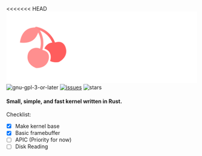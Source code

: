 <<<<<<< HEAD
![cherrykernel](./img/cherrylogoreadmenbhq.png)
![gnu-gpl-3-or-later](https://img.shields.io/github/license/limeyteam/cherrykernel)
[![issues](https://img.shields.io/github/issues/limeyteam/cherrykernel)](https://github.com/limeyteam/cherrykernel/issues)
![stars](https://img.shields.io/github/stars/limeyteam/cherrykernel?color=yellow)
#### Small, simple, and fast kernel written in Rust.

Checklist:
- [x] Make kernel base
- [x] Basic framebuffer
- [ ] APIC (Priority for now)
- [ ] Disk Reading
